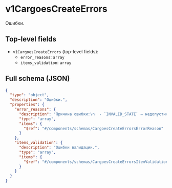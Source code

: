 # v1CargoesCreateErrors

Ошибки.

## Top-level fields
- `v1CargoesCreateErrors` (top-level fields):
  - `error_reasons`: `array`
  - `items_validation`: `array`

## Full schema (JSON)
```json
{
  "type": "object",
  "description": "Ошибки.",
  "properties": {
    "error_reasons": {
      "description": "Причина ошибки:\n  - `INVALID_STATE` — недопустимое состояние поставки.\n  - `VALIDATION_FAILED` — ошибки валидации.\n  - `WAREHOUSE_LIMITS_EXCEED` — превышены лимиты склада.\n  - `SUPPLY_NOT_BELONG_CONTRACTOR` — поставка не относится к указанному контрагенту.\n  - `SUPPLY_NOT_BELONG_COMPANY` — поставка не относится к указанной компании.\n  - `IS_FINALIZED` — редактирование поставки недоступно.\n  - `SKU_DISTRIBUTION_DISABLED` — распределение состава недоступно.\n  - `SUPPLY_IS_NOT_EMPTY` — поставка содержит распределение состава.\n  - `OPERATION_NOT_FOUND` — операция не найдена.\n  - `OPERATION_FAILED` — ошибка при обработке операции.\n",
      "type": "array",
      "items": {
        "$ref": "#/components/schemas/CargoesCreateErrorsErrorReason"
      }
    },
    "items_validation": {
      "description": "Ошибки валидации.",
      "type": "array",
      "items": {
        "$ref": "#/components/schemas/CargoesCreateErrorsItemValidation"
      }
    }
  }
}
```
